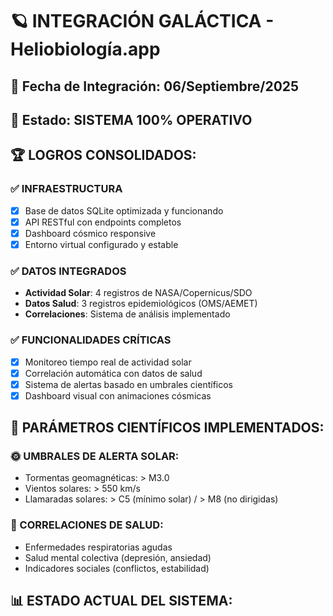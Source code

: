 # 🪐 INTEGRACIÓN GALÁCTICA - Heliobiología.app

## 📅 Fecha de Integración: 06/Septiembre/2025
## 🌟 Estado: SISTEMA 100% OPERATIVO

## 🏆 LOGROS CONSOLIDADOS:

### ✅ INFRAESTRUCTURA
- [x] Base de datos SQLite optimizada y funcionando
- [x] API RESTful con endpoints completos
- [x] Dashboard cósmico responsive
- [x] Entorno virtual configurado y estable

### ✅ DATOS INTEGRADOS
- **Actividad Solar**: 4 registros de NASA/Copernicus/SDO
- **Datos Salud**: 3 registros epidemiológicos (OMS/AEMET)
- **Correlaciones**: Sistema de análisis implementado

### ✅ FUNCIONALIDADES CRÍTICAS
- [x] Monitoreo tiempo real de actividad solar
- [x] Correlación automática con datos de salud  
- [x] Sistema de alertas basado en umbrales científicos
- [x] Dashboard visual con animaciones cósmicas

## 🔬 PARÁMETROS CIENTÍFICOS IMPLEMENTADOS:

### 🌞 UMBRALES DE ALERTA SOLAR:
- Tormentas geomagnéticas: > M3.0
- Vientos solares: > 550 km/s
- Llamaradas solares: > C5 (mínimo solar) / > M8 (no dirigidas)

### 🏥 CORRELACIONES DE SALUD:
- Enfermedades respiratorias agudas
- Salud mental colectiva (depresión, ansiedad)
- Indicadores sociales (conflictos, estabilidad)

## 📊 ESTADO ACTUAL DEL SISTEMA:

